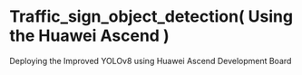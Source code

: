 # Traffic_sign_object_detection( Using the Huawei Ascend )
 Deploying the Improved YOLOv8 using Huawei Ascend Development Board
